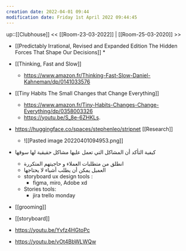 ```yaml
---
creation date: 2022-04-01 09:44
modification date: Friday 1st April 2022 09:44:45
---
```

up::[[Clubhouse]]
<< [[Room-23-03-2022]] | [[Room-25-03-2020]] >>

* [[Predictably Irrational, Revised and Expanded Edition The Hidden Forces That Shape Our Decisions]] 
	*  
* [[Thinking, Fast and Slow]] 
	* https://www.amazon.fr/Thinking-Fast-Slow-Daniel-Kahneman/dp/0141033576
* [[Tiny Habits The Small Changes that Change Everything]]
	* https://www.amazon.fr/Tiny-Habits-Changes-Change-Everything/dp/0358003326
	* https://youtu.be/S_8e-6ZHKLs.
* https://huggingface.co/spaces/stephenleo/stripnet [[Research]]
	* ![[Pasted image 20220401094953.png]]

* كيفية التأكد أن المشاكل التي تعمل عليها مشاكل حقيقية لها سوقها
	* انطلق من متطلبات العملاء و حاجيتهم المتكررة
	* العميل يمكن أن يطلب أشياء لا يحتاجها
	* storyboard ux design tools : 
		* figma, miro, Adobe xd
	* Stories tools: 
		* jira trello monday
* [[grooming]]
* [[storyboard]]
* https://youtu.be/Yvfz4HGtoPc
* https://youtu.be/vOt4BbWLWQw